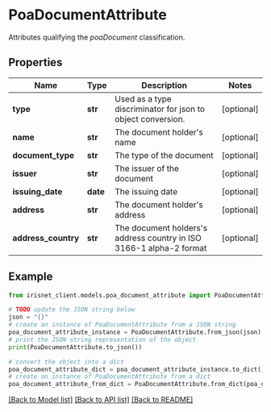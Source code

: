 # PoaDocumentAttribute

Attributes qualifying the _poaDocument_ classification.

## Properties

Name | Type | Description | Notes
------------ | ------------- | ------------- | -------------
**type** | **str** | Used as a type discriminator for json to object conversion. | [optional] 
**name** | **str** | The document holder&#39;s name | [optional] 
**document_type** | **str** | The type of the document | [optional] 
**issuer** | **str** | The issuer of the document | [optional] 
**issuing_date** | **date** | The issuing date | [optional] 
**address** | **str** | The document holder&#39;s address | [optional] 
**address_country** | **str** | The document holders&#39;s address country in ISO 3166-1 alpha-2 format | [optional] 

## Example

```python
from irisnet_client.models.poa_document_attribute import PoaDocumentAttribute

# TODO update the JSON string below
json = "{}"
# create an instance of PoaDocumentAttribute from a JSON string
poa_document_attribute_instance = PoaDocumentAttribute.from_json(json)
# print the JSON string representation of the object
print(PoaDocumentAttribute.to_json())

# convert the object into a dict
poa_document_attribute_dict = poa_document_attribute_instance.to_dict()
# create an instance of PoaDocumentAttribute from a dict
poa_document_attribute_from_dict = PoaDocumentAttribute.from_dict(poa_document_attribute_dict)
```
[[Back to Model list]](../README.md#documentation-for-models) [[Back to API list]](../README.md#documentation-for-api-endpoints) [[Back to README]](../README.md)


